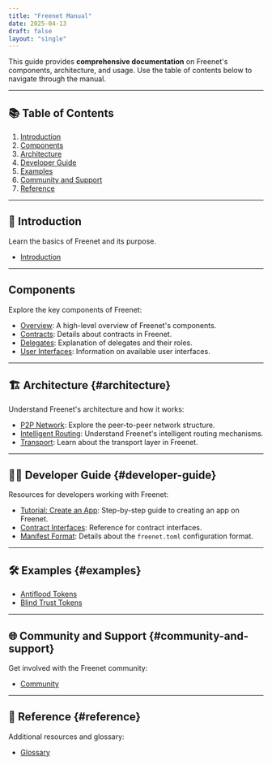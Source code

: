 ```yaml
---
title: "Freenet Manual"
date: 2025-04-13
draft: false
layout: "single"
---
```


This guide provides **comprehensive documentation** on Freenet's components, architecture, and
usage. Use the table of contents below to navigate through the manual.

---

## 📚 Table of Contents

1. [Introduction](introduction)
2. [Components](#components)
3. [Architecture](#architecture)
4. [Developer Guide](#developer-guide)
5. [Examples](#examples)
6. [Community and Support](#community-and-support)
7. [Reference](#reference)

---

## 📝 Introduction

Learn the basics of Freenet and its purpose.

- [Introduction](introduction)

---

## Components

Explore the key components of Freenet:

- [Overview](components/overview): A high-level overview of Freenet's components.
- [Contracts](components/contracts): Details about contracts in Freenet.
- [Delegates](components/delegates): Explanation of delegates and their roles.
- [User Interfaces](components/ui): Information on available user interfaces.

---

## 🏗️ Architecture {#architecture}

Understand Freenet's architecture and how it works:

- [P2P Network](architecture/p2p-network): Explore the peer-to-peer network structure.
- [Intelligent Routing](architecture/irouting): Understand Freenet's intelligent routing mechanisms.
- [Transport](architecture/transport): Learn about the transport layer in Freenet.

---

## 👩‍💻 Developer Guide {#developer-guide}

Resources for developers working with Freenet:

- [Tutorial: Create an App](tutorial): Step-by-step guide to creating an app on Freenet.
- [Contract Interfaces](contract-interface): Reference for contract interfaces.
- [Manifest Format](manifest): Details about the `freenet.toml` configuration format.

---

## 🛠️ Examples {#examples}

- [Antiflood Tokens](examples/antiflood-tokens)
- [Blind Trust Tokens](examples/blind-trust-tokens)

---

## 🌐 Community and Support {#community-and-support}

Get involved with the Freenet community:

- [Community](community)

---

## 📖 Reference {#reference}

Additional resources and glossary:

- [Glossary](glossary)
